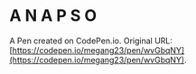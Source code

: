 # A N A P S O

A Pen created on CodePen.io. Original URL: [https://codepen.io/megang23/pen/wvGbqNY](https://codepen.io/megang23/pen/wvGbqNY).


